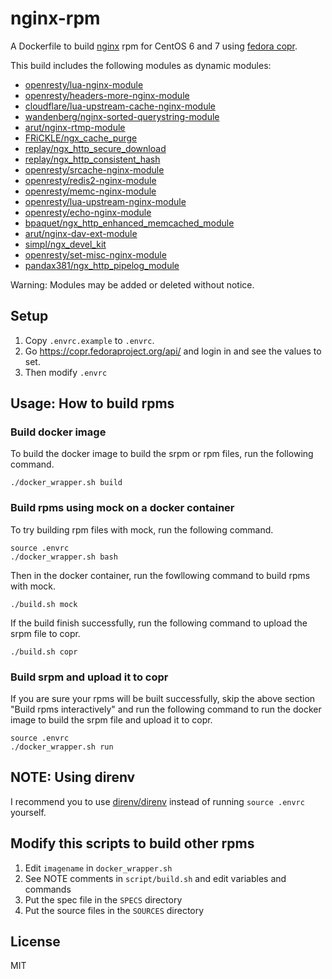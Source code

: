 nginx-rpm
=========

A Dockerfile to build [nginx](http://nginx.org/) rpm for CentOS 6 and 7 using [fedora copr](https://copr.fedoraproject.org/).

This build includes the following modules as dynamic modules:

* [openresty/lua-nginx-module](https://github.com/openresty/lua-nginx-module)
* [openresty/headers-more-nginx-module](https://github.com/openresty/headers-more-nginx-module)
* [cloudflare/lua-upstream-cache-nginx-module](https://github.com/cloudflare/lua-upstream-cache-nginx-module)
* [wandenberg/nginx-sorted-querystring-module](https://github.com/wandenberg/nginx-sorted-querystring-module)
* [arut/nginx-rtmp-module](https://github.com/arut/nginx-rtmp-module)
* [FRiCKLE/ngx_cache_purge](https://github.com/FRiCKLE/ngx_cache_purge)
* [replay/ngx_http_secure_download](https://github.com/replay/ngx_http_secure_download)
* [replay/ngx_http_consistent_hash](https://github.com/replay/ngx_http_consistent_hash)
* [openresty/srcache-nginx-module](https://github.com/openresty/srcache-nginx-module)
* [openresty/redis2-nginx-module](https://github.com/openresty/redis2-nginx-module)
* [openresty/memc-nginx-module](https://github.com/openresty/memc-nginx-module)
* [openresty/lua-upstream-nginx-module](https://github.com/openresty/lua-upstream-nginx-module)
* [openresty/echo-nginx-module](https://github.com/openresty/echo-nginx-module)
* [bpaquet/ngx_http_enhanced_memcached_module](https://github.com/bpaquet/ngx_http_enhanced_memcached_module)
* [arut/nginx-dav-ext-module](https://github.com/arut/nginx-dav-ext-module)
* [simpl/ngx_devel_kit](https://github.com/simpl/ngx_devel_kit)
* [openresty/set-misc-nginx-module](https://github.com/openresty/set-misc-nginx-module)
* [pandax381/ngx_http_pipelog_module](https://github.com/pandax381/ngx_http_pipelog_module)

Warning: Modules may be added or deleted without notice.

## Setup

1. Copy `.envrc.example` to `.envrc`.
2. Go https://copr.fedoraproject.org/api/ and login in and see the values to set.
3. Then modify `.envrc`

## Usage: How to build rpms

### Build docker image

To build the docker image to build the srpm or rpm files, run the following command.

```
./docker_wrapper.sh build
```

### Build rpms using mock on a docker container

To try building rpm files with mock, run the following command.

```
source .envrc
./docker_wrapper.sh bash
```

Then in the docker container, run the fowllowing command to build rpms with mock.

```
./build.sh mock
```

If the build finish successfully, run the following command to upload the srpm file to copr.

```
./build.sh copr
```

### Build srpm and upload it to copr

If you are sure your rpms will be built successfully,
skip the above section "Build rpms interactively" and run the following command
to run the docker image to build the srpm file and upload it to copr.

```
source .envrc
./docker_wrapper.sh run
```

## NOTE: Using direnv

I recommend you to use [direnv/direnv](https://github.com/direnv/direnv)
instead of running `source .envrc` yourself.

## Modify this scripts to build other rpms

1. Edit `imagename` in `docker_wrapper.sh`
2. See NOTE comments in `script/build.sh` and edit variables and commands
3. Put the spec file in the `SPECS` directory
4. Put the source files in the `SOURCES` directory

## License
MIT
